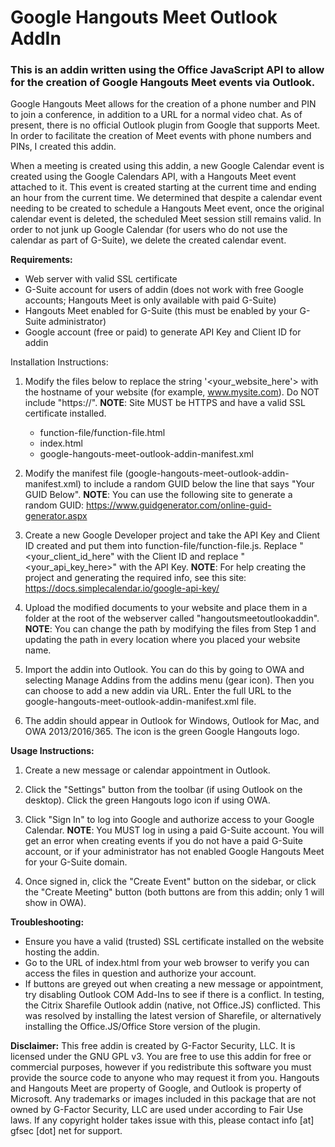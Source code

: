 # Google Hangouts Meet Outlook AddIn

### This is an addin written using the Office JavaScript API to allow for the creation of Google Hangouts Meet events via Outlook.

Google Hangouts Meet allows for the creation of a phone number and PIN to join a conference, in addition to a URL for a normal video chat.  As of present, there is no official Outlook plugin from Google that supports Meet.  In order to facilitate the creation of Meet events with phone numbers and PINs, I created this addin.

When a meeting is created using this addin, a new Google Calendar event is created using the Google Calendars API, with a Hangouts Meet event attached to it.  This event is created starting at the current time and ending an hour from the current time.  We determined that despite a calendar event needing to be created to schedule a Hangouts Meet event, once the original calendar event is deleted, the scheduled Meet session still remains valid.  In order to not junk up Google Calendar (for users who do not use the calendar as part of G-Suite), we delete the created calendar event.

**Requirements:**
 * Web server with valid SSL certificate
 * G-Suite account for users of addin (does not work with free Google accounts; Hangouts Meet is only available with paid G-Suite)
 * Hangouts Meet enabled for G-Suite (this must be enabled by your G-Suite administrator)
 * Google account (free or paid) to generate API Key and Client ID for addin

Installation Instructions:
1) Modify the files below to replace the string '<your_website_here'> with the hostname of your website (for example, www.mysite.com).  Do NOT include "https://".  **NOTE**: Site MUST be HTTPS and have a valid SSL certificate installed.
   * function-file/function-file.html
   * index.html
   * google-hangouts-meet-outlook-addin-manifest.xml

2) Modify the manifest file (google-hangouts-meet-outlook-addin-manifest.xml) to include a random GUID below the line that says "Your GUID Below".  **NOTE**: You can use the following site to generate a random GUID: https://www.guidgenerator.com/online-guid-generator.aspx

3) Create a new Google Developer project and take the API Key and Client ID created and put them into function-file/function-file.js.  Replace "<your_client_id_here" with the Client ID and replace "<your_api_key_here>" with the API Key.  **NOTE**: For help creating the project and generating the required info, see this site: https://docs.simplecalendar.io/google-api-key/

4) Upload the modified documents to your website and place them in a folder at the root of the webserver called "hangoutsmeetoutlookaddin".  **NOTE**: You can change the path by modifying the files from Step 1 and updating the path in every location where you placed your website name.

5) Import the addin into Outlook.  You can do this by going to OWA and selecting Manage Addins from the addins menu (gear icon).  Then you can choose to add a new addin via URL.  Enter the full URL to the google-hangouts-meet-outlook-addin-manifest.xml file.

6) The addin should appear in Outlook for Windows, Outlook for Mac, and OWA 2013/2016/365.  The icon is the green Google Hangouts logo.


**Usage Instructions:**
1) Create a new message or calendar appointment in Outlook.

2) Click the "Settings" button from the toolbar (if using Outlook on the desktop).  Click the green Hangouts logo icon if using OWA.

3) Click "Sign In" to log into Google and authorize access to your Google Calendar.  **NOTE**: You MUST log in using a paid G-Suite account.  You will get an error when creating events if you do not have a paid G-Suite account, or if your administrator has not enabled Google Hangouts Meet for your G-Suite domain.

4) Once signed in, click the "Create Event" button on the sidebar, or click the "Create Meeting" button (both buttons are from this addin; only 1 will show in OWA).


**Troubleshooting:**
 * Ensure you have a valid (trusted) SSL certificate installed on the website hosting the addin.
 * Go to the URL of index.html from your web browser to verify you can access the files in question and authorize your account.
 * If buttons are greyed out when creating a new message or appointment, try disabling Outlook COM Add-Ins to see if there is a conflict.  In testing, the Citrix Sharefile Outlook addin (native, not Office.JS) conflicted.  This was resolved by installing the latest version of Sharefile, or alternatively installing the Office.JS/Office Store version of the plugin.


**Disclaimer:**
This free addin is created by G-Factor Security, LLC.  It is licensed under the GNU GPL v3.  You are free to use this addin for free or commercial purposes, however if you redistribute this software you must provide the source code to anyone who may request it from you.  Hangouts and Hangouts Meet are property of Google, and Outlook is property of Microsoft.  Any trademarks or images included in this package that are not owned by G-Factor Security, LLC are used under according to Fair Use laws.  If any copyright holder takes issue with this, please contact info [at] gfsec [dot] net for support.
